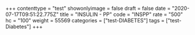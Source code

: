 +++
contenttype = "test"
showonlyimage = false
draft = false
date = "2020-07-17T09:51:22.775Z"
title = "INSULIN - PP"
code = "INSPP"
rate = "500"
hc = "100"
weight = 55569
categories = ["test-DIABETES"]
tags = ["test-Diabetes"]
+++

